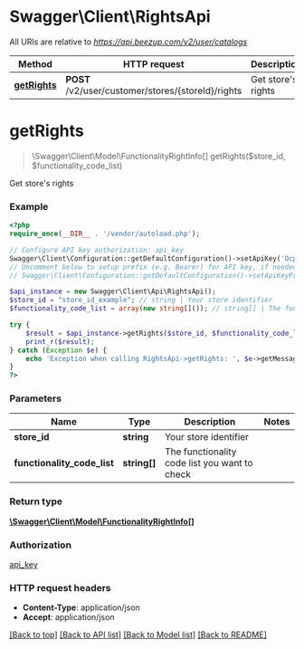 # Swagger\Client\RightsApi

All URIs are relative to *https://api.beezup.com/v2/user/catalogs*

Method | HTTP request | Description
------------- | ------------- | -------------
[**getRights**](RightsApi.md#getRights) | **POST** /v2/user/customer/stores/{storeId}/rights | Get store&#39;s rights


# **getRights**
> \Swagger\Client\Model\FunctionalityRightInfo[] getRights($store_id, $functionality_code_list)

Get store's rights

### Example
```php
<?php
require_once(__DIR__ . '/vendor/autoload.php');

// Configure API key authorization: api_key
Swagger\Client\Configuration::getDefaultConfiguration()->setApiKey('Ocp-Apim-Subscription-Key', 'YOUR_API_KEY');
// Uncomment below to setup prefix (e.g. Bearer) for API key, if needed
// Swagger\Client\Configuration::getDefaultConfiguration()->setApiKeyPrefix('Ocp-Apim-Subscription-Key', 'Bearer');

$api_instance = new Swagger\Client\Api\RightsApi();
$store_id = "store_id_example"; // string | Your store identifier
$functionality_code_list = array(new string[]()); // string[] | The functionality code list you want to check

try {
    $result = $api_instance->getRights($store_id, $functionality_code_list);
    print_r($result);
} catch (Exception $e) {
    echo 'Exception when calling RightsApi->getRights: ', $e->getMessage(), PHP_EOL;
}
?>
```

### Parameters

Name | Type | Description  | Notes
------------- | ------------- | ------------- | -------------
 **store_id** | **string**| Your store identifier |
 **functionality_code_list** | **string[]**| The functionality code list you want to check |

### Return type

[**\Swagger\Client\Model\FunctionalityRightInfo[]**](../Model/FunctionalityRightInfo.md)

### Authorization

[api_key](../../README.md#api_key)

### HTTP request headers

 - **Content-Type**: application/json
 - **Accept**: application/json

[[Back to top]](#) [[Back to API list]](../../README.md#documentation-for-api-endpoints) [[Back to Model list]](../../README.md#documentation-for-models) [[Back to README]](../../README.md)

